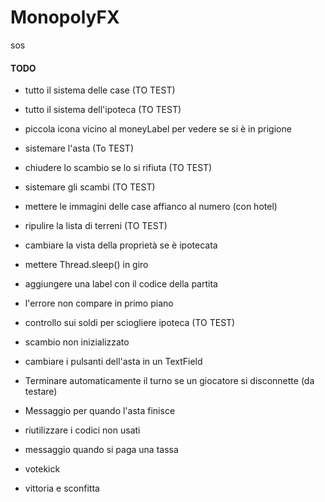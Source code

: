 # MonopolyFX

sos

#### TODO

- tutto il sistema delle case (TO TEST)
- tutto il sistema dell'ipoteca (TO TEST)
- piccola icona vicino al moneyLabel per vedere se si è in prigione
- sistemare l'asta (To TEST)
- chiudere lo scambio se lo si rifiuta (TO TEST)
- sistemare gli scambi (TO TEST)
- mettere le immagini delle case affianco al numero (con hotel)
- ripulire la lista di terreni (TO TEST)
- cambiare la vista della proprietà se è ipotecata
- mettere Thread.sleep() in giro
- aggiungere una label con il codice della partita
- l'errore non compare in primo piano
- controllo sui soldi per sciogliere ipoteca (TO TEST)
- scambio non inizializzato
- cambiare i pulsanti dell'asta in un TextField


- Terminare automaticamente il turno se un giocatore si disconnette (da testare)
- Messaggio per quando l'asta finisce  
- riutilizzare i codici non usati
- messaggio quando si paga una tassa
- votekick
- vittoria e sconfitta